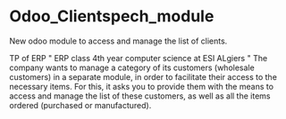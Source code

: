 # Odoo_Clientspech_module
New odoo module to access and manage the list of clients.

TP of ERP " ERP class 4th year computer science at ESI ALgiers "
The company wants to manage a category of its customers (wholesale customers) in a separate module, in order to facilitate their access to the necessary items. For this, it asks you to provide them with the means to access and manage the list of these customers, as well as all the items ordered (purchased or manufactured).
